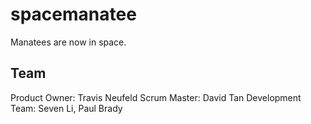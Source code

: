 # spacemanatee

Manatees are now in space.
## Team

Product Owner: Travis Neufeld
Scrum Master: David Tan
Development Team: Seven Li, Paul Brady


